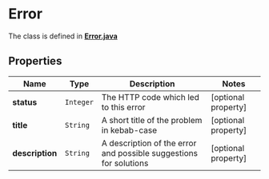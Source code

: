 

# Error

The class is defined in **[Error.java](../../src/main/java/space/dezentrale/members/model/Error.java)**

## Properties

| Name            | Type      | Description                                                       | Notes               |
|-----------------|-----------|-------------------------------------------------------------------|---------------------|
| **status**      | `Integer` | The HTTP code which led to this error                             | [optional property] |
| **title**       | `String`  | A short title of the problem in kebab-case                        | [optional property] |
| **description** | `String`  | A description of the error and possible suggestions for solutions | [optional property] |





